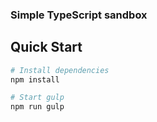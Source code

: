 ### Simple TypeScript sandbox

## Quick Start

```bash
# Install dependencies
npm install

# Start gulp
npm run gulp

```
